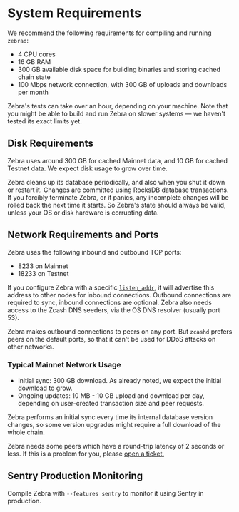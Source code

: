 # System Requirements

We recommend the following requirements for compiling and running `zebrad`:

- 4 CPU cores
- 16 GB RAM
- 300 GB available disk space for building binaries and storing cached chain
  state
- 100 Mbps network connection, with 300 GB of uploads and downloads per month

Zebra's tests can take over an hour, depending on your machine. Note that you
might be able to build and run Zebra on slower systems — we haven't tested its
exact limits yet.

## Disk Requirements

Zebra uses around 300 GB for cached Mainnet data, and 10 GB for cached Testnet
data. We expect disk usage to grow over time.

Zebra cleans up its database periodically, and also when you shut it down or
restart it. Changes are committed using RocksDB database transactions. If you
forcibly terminate Zebra, or it panics, any incomplete changes will be rolled
back the next time it starts. So Zebra's state should always be valid, unless
your OS or disk hardware is corrupting data.

## Network Requirements and Ports

Zebra uses the following inbound and outbound TCP ports:

- 8233 on Mainnet
- 18233 on Testnet

If you configure Zebra with a specific
[`listen_addr`](https://doc.zebra.zfnd.org/zebra_network/struct.Config.html#structfield.listen_addr),
it will advertise this address to other nodes for inbound connections. Outbound
connections are required to sync, inbound connections are optional. Zebra also
needs access to the Zcash DNS seeders, via the OS DNS resolver (usually port
53).

Zebra makes outbound connections to peers on any port. But `zcashd` prefers
peers on the default ports, so that it can't be used for DDoS attacks on other
networks.

### Typical Mainnet Network Usage

- Initial sync: 300 GB download. As already noted, we expect the initial
  download to grow.
- Ongoing updates: 10 MB - 10 GB upload and download per day, depending on
  user-created transaction size and peer requests.

Zebra performs an initial sync every time its internal database version changes,
so some version upgrades might require a full download of the whole chain.

Zebra needs some peers which have a round-trip latency of 2 seconds or less. If
this is a problem for you, please [open a
ticket.](https://github.com/ZcashFoundation/zebra/issues/new/choose)

## Sentry Production Monitoring

Compile Zebra with `--features sentry` to monitor it using Sentry in production.

